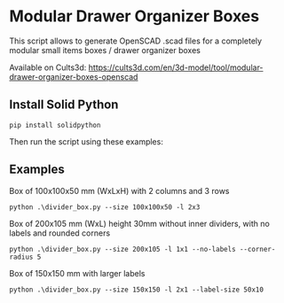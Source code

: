 # Modular Drawer Organizer Boxes

This script allows to generate OpenSCAD .scad files for a completely modular small items boxes / drawer organizer boxes

Available on Cults3d:
https://cults3d.com/en/3d-model/tool/modular-drawer-organizer-boxes-openscad

## Install Solid Python

```
pip install solidpython
```

Then run the script using these examples:

## Examples

Box of 100x100x50 mm (WxLxH) with 2 columns and 3 rows
```
python .\divider_box.py --size 100x100x50 -l 2x3
```


Box of 200x105 mm (WxL) height 30mm without inner dividers, with no labels and rounded corners
```
python .\divider_box.py --size 200x105 -l 1x1 --no-labels --corner-radius 5
```

Box of 150x150 mm with larger labels
```
python .\divider_box.py --size 150x150 -l 2x1 --label-size 50x10
```